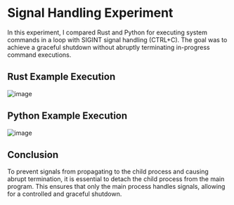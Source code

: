 # Signal Handling Experiment
In this experiment, I compared Rust and Python for executing system commands in a loop with SIGINT signal handling (CTRL+C). The goal was to achieve a graceful shutdown without abruptly terminating in-progress command executions.

## Rust Example Execution
![image](https://github.com/user-attachments/assets/7f7eb9dd-621f-424a-a64d-c740fa35edc6)

## Python Example Execution
![image](https://github.com/user-attachments/assets/eaca3499-b4ec-4096-ba35-ca61513338db)

## Conclusion
To prevent signals from propagating to the child process and causing abrupt termination, it is essential to detach the child process from the main program. This ensures that only the main process handles signals, allowing for a controlled and graceful shutdown.
